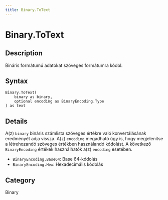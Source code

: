 ```yaml
---
title: Binary.ToText
---
```


# Binary.ToText


## Description

Bináris formátumú adatokat szöveges formátumra kódol.


## Syntax

```powerquery
Binary.ToText(
    binary as binary,
    optional encoding as BinaryEncoding.Type
) as text
```


## Details

A(z) <code>binary</code> bináris számlista szöveges értékre való konvertálásának eredményét adja vissza. A(z) <code>encoding</code> megadható úgy is, hogy megjelenítse a létrehozandó szöveges értékben használandó kódolást.      A következő <code>BinaryEncoding</code> értékek használhatók a(z) <code>encoding</code> esetében.      <ul>        <li><code>BinaryEncoding.Base64</code>: Base 64-kódolás</li>        <li><code>BinaryEncoding.Hex</code>: Hexadecimális kódolás</li>      </ul>



## Category
Binary
